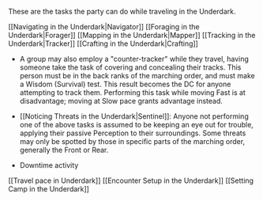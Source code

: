 These are the tasks the party can do while traveling in the Underdark.

[[Navigating in the Underdark|Navigator]]
[[Foraging in the Underdark|Forager]]
[[Mapping in the Underdark|Mapper]]
[[Tracking in the Underdark|Tracker]]
[[Crafting in the Underdark|Crafting]]
 -  A group may also employ a "counter-tracker" while they travel, having someone take the task of covering and concealing their tracks. This person must be in the back ranks of the marching order, and must make a Wisdom (Survival) test. This result becomes the DC for anyone attempting to track them. Performing this task while moving Fast is at disadvantage; moving at Slow pace grants advantage instead.

- [[Noticing Threats in the Underdark|Sentinel]]: Anyone not performing one of the above tasks is assumed to be keeping an eye out for trouble, applying their passive Perception to their surroundings. Some threats may only be spotted by those in specific parts of the marching order, generally the Front or Rear.
- Downtime activity

[[Travel pace in Underdark]]
[[Encounter Setup in the Underdark]]
[[Setting Camp in the Underdark]]


